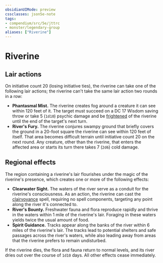 ```yaml
---
obsidianUIMode: preview
cssclasses: json5e-note
tags:
- compendium/src/5e/jttrc
- monster/legendary-group
aliases: ["Riverine"]
---
```

# Riverine

## Lair actions


On initiative count 20 (losing initiative ties), the riverine can take one of the following lair actions; the riverine can't take the same lair action two rounds in a row:

- **Phantasmal Mist.** The riverine creates fog around a creature it can see within 120 feet of it. The target must succeed on a DC 17 Wisdom saving throw or take 5 (`1d10`) psychic damage and be [frightened](/Systems/5e/rules/conditions.md#frightened) of the riverine until the end of the target's next turn.  
- **River's Fury.** The riverine conjures swampy ground that briefly covers the ground in a 20-foot square the riverine can see within 120 feet of itself. That area becomes difficult terrain until initiative count 20 on the next round. Any creature, other than the riverine, that enters the affected area or starts its turn there takes 7 (`2d6`) cold damage.  

## Regional effects


The region containing a riverine's lair flourishes under the magic of the riverine's presence, which creates one or more of the following effects:

- **Clearwater Sight.** The waters of the river serve as a conduit for the riverine's consciousness. As an action, the riverine can cast the [clairvoyance](/Systems/5e/spells/clairvoyance.md) spell, requiring no spell components, targeting any point along the river it's connected to.  
- **River's Bounty.** Freshwater fauna and flora reproduce rapidly and thrive in the waters within 1 mile of the riverine's lair. Foraging in these waters yields twice the usual amount of food.  
- **Spirit Guidance.** Tracks appear along the banks of the river within 6 miles of the riverine's lair. The tracks lead to potential shelters and safe passages across the river's waters, while also leading away from areas that the riverine prefers to remain undisturbed.  

If the riverine dies, the flora and fauna return to normal levels, and its river dries out over the course of `1d10` days. All other effects cease immediately.